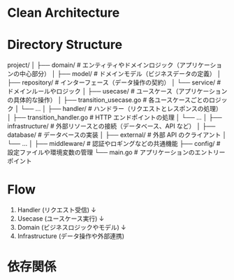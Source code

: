 # Clean Architecture

# Directory Structure

project/
│
├── domain/ # エンティティやドメインロジック（アプリケーションの中心部分）
│ ├── model/ # ドメインモデル（ビジネスデータの定義）
│ ├── repository/ # インターフェース（データ操作の契約）
│ └── service/ # ドメインルールやロジック
│
├── usecase/ # ユースケース（アプリケーションの具体的な操作）
│ ├── transition_usecase.go # 各ユースケースごとのロジック
│ └── ...
│
├── handler/ # ハンドラー（リクエストとレスポンスの処理）
│ ├── transition_handler.go # HTTP エンドポイントの処理
│ └── ...
│
├── infrastructure/ # 外部リソースとの接続（データベース、API など）
│ ├── database/ # データベースの実装
│ ├── external/ # 外部 API のクライアント
│ └── ...
│
├── middleware/ # 認証やロギングなどの共通機能
├── config/ # 設定ファイルや環境変数の管理
└── main.go # アプリケーションのエントリーポイント

# Flow

1. Handler (リクエスト受信)
   ↓
2. Usecase (ユースケース実行)
   ↓
3. Domain (ビジネスロジックやモデル)
   ↓
4. Infrastructure (データ操作や外部連携)

# 依存関係
